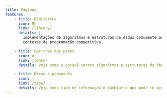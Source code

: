 ```yaml
---
title: Páginas
features: 
    - title: Biblioteca
      icon: 📚
      link: /library/
      details: |
        Implementações de algoritmos e estruturas de dados comumente usados em
        contests de programação competitiva.

    - title: Por trás dos panos
      icon: ⚙️
      link: /learn/
      details: Veja como e porquê certos algoritmos e estruturas de dados funcionam.

    - title: Dicas e paranauês
      icon: 💡
      link: /tips/
      details: Veja todo tipo de informação e gambiarra que pode te ajudar em um contest.
---
```


<script setup>
import { VPHomeFeatures } from "vitepress/theme"
</script>

<VPHomeFeatures />
